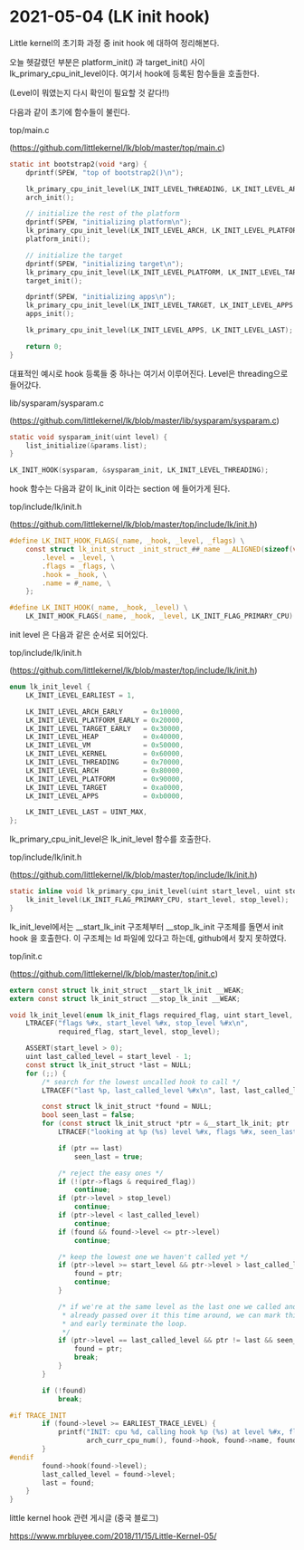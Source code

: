 # 2021-05-04 (LK init hook)

Little kernel의 초기화 과정 중 init hook 에 대하여 정리해본다.

오늘 헷갈렸던 부분은 platform_init() 과 target_init() 사이 lk_primary_cpu_init_level이다. 여기서 hook에 등록된 함수들을 호출한다.

(Level이 뭐였는지 다시 확인이 필요할 것 같다!!)



다음과 같이 초기에 함수들이 불린다.

top/main.c

(https://github.com/littlekernel/lk/blob/master/top/main.c)

```c
static int bootstrap2(void *arg) {
    dprintf(SPEW, "top of bootstrap2()\n");

    lk_primary_cpu_init_level(LK_INIT_LEVEL_THREADING, LK_INIT_LEVEL_ARCH - 1);
    arch_init();

    // initialize the rest of the platform
    dprintf(SPEW, "initializing platform\n");
    lk_primary_cpu_init_level(LK_INIT_LEVEL_ARCH, LK_INIT_LEVEL_PLATFORM - 1);
    platform_init();

    // initialize the target
    dprintf(SPEW, "initializing target\n");
    lk_primary_cpu_init_level(LK_INIT_LEVEL_PLATFORM, LK_INIT_LEVEL_TARGET - 1);
    target_init();

    dprintf(SPEW, "initializing apps\n");
    lk_primary_cpu_init_level(LK_INIT_LEVEL_TARGET, LK_INIT_LEVEL_APPS - 1);
    apps_init();

    lk_primary_cpu_init_level(LK_INIT_LEVEL_APPS, LK_INIT_LEVEL_LAST);

    return 0;
}
```



대표적인 예시로 hook 등록들 중 하나는 여기서 이루어진다. Level은 threading으로 들어갔다.

lib/sysparam/sysparam.c

(https://github.com/littlekernel/lk/blob/master/lib/sysparam/sysparam.c)

```c
static void sysparam_init(uint level) {
    list_initialize(&params.list);
}

LK_INIT_HOOK(sysparam, &sysparam_init, LK_INIT_LEVEL_THREADING);
```



hook 함수는 다음과 같이 lk_init 이라는 section 에 들어가게 된다.

top/include/lk/init.h

(https://github.com/littlekernel/lk/blob/master/top/include/lk/init.h)

```c
#define LK_INIT_HOOK_FLAGS(_name, _hook, _level, _flags) \
    const struct lk_init_struct _init_struct_##_name __ALIGNED(sizeof(void *)) __SECTION("lk_init") = { \
        .level = _level, \
        .flags = _flags, \
        .hook = _hook, \
        .name = #_name, \
    };

#define LK_INIT_HOOK(_name, _hook, _level) \
    LK_INIT_HOOK_FLAGS(_name, _hook, _level, LK_INIT_FLAG_PRIMARY_CPU)

```



init level 은 다음과 같은 순서로 되어있다.

top/include/lk/init.h

(https://github.com/littlekernel/lk/blob/master/top/include/lk/init.h)

```c
enum lk_init_level {
    LK_INIT_LEVEL_EARLIEST = 1,

    LK_INIT_LEVEL_ARCH_EARLY     = 0x10000,
    LK_INIT_LEVEL_PLATFORM_EARLY = 0x20000,
    LK_INIT_LEVEL_TARGET_EARLY   = 0x30000,
    LK_INIT_LEVEL_HEAP           = 0x40000,
    LK_INIT_LEVEL_VM             = 0x50000,
    LK_INIT_LEVEL_KERNEL         = 0x60000,
    LK_INIT_LEVEL_THREADING      = 0x70000,
    LK_INIT_LEVEL_ARCH           = 0x80000,
    LK_INIT_LEVEL_PLATFORM       = 0x90000,
    LK_INIT_LEVEL_TARGET         = 0xa0000,
    LK_INIT_LEVEL_APPS           = 0xb0000,

    LK_INIT_LEVEL_LAST = UINT_MAX,
};
```



lk_primary_cpu_init_level은 lk_init_level 함수를 호출한다.

top/include/lk/init.h

(https://github.com/littlekernel/lk/blob/master/top/include/lk/init.h)

```c
static inline void lk_primary_cpu_init_level(uint start_level, uint stop_level) {
    lk_init_level(LK_INIT_FLAG_PRIMARY_CPU, start_level, stop_level);
}
```



lk_init_level에서는 \__start_lk_init 구조체부터 __stop_lk_init 구조체를 돌면서 init hook 을 호출한다. 이 구조체는 ld 파일에 있다고 하는데, github에서 찾지 못하였다.

top/init.c

(https://github.com/littlekernel/lk/blob/master/top/init.c)

```c
extern const struct lk_init_struct __start_lk_init __WEAK;
extern const struct lk_init_struct __stop_lk_init __WEAK;

void lk_init_level(enum lk_init_flags required_flag, uint start_level, uint stop_level) {
    LTRACEF("flags %#x, start_level %#x, stop_level %#x\n",
            required_flag, start_level, stop_level);

    ASSERT(start_level > 0);
    uint last_called_level = start_level - 1;
    const struct lk_init_struct *last = NULL;
    for (;;) {
        /* search for the lowest uncalled hook to call */
        LTRACEF("last %p, last_called_level %#x\n", last, last_called_level);

        const struct lk_init_struct *found = NULL;
        bool seen_last = false;
        for (const struct lk_init_struct *ptr = &__start_lk_init; ptr != &__stop_lk_init; ptr++) {
            LTRACEF("looking at %p (%s) level %#x, flags %#x, seen_last %d\n", ptr, ptr->name, ptr->level, ptr->flags, seen_last);

            if (ptr == last)
                seen_last = true;

            /* reject the easy ones */
            if (!(ptr->flags & required_flag))
                continue;
            if (ptr->level > stop_level)
                continue;
            if (ptr->level < last_called_level)
                continue;
            if (found && found->level <= ptr->level)
                continue;

            /* keep the lowest one we haven't called yet */
            if (ptr->level >= start_level && ptr->level > last_called_level) {
                found = ptr;
                continue;
            }

            /* if we're at the same level as the last one we called and we've
             * already passed over it this time around, we can mark this one
             * and early terminate the loop.
             */
            if (ptr->level == last_called_level && ptr != last && seen_last) {
                found = ptr;
                break;
            }
        }

        if (!found)
            break;

#if TRACE_INIT
        if (found->level >= EARLIEST_TRACE_LEVEL) {
            printf("INIT: cpu %d, calling hook %p (%s) at level %#x, flags %#x\n",
                   arch_curr_cpu_num(), found->hook, found->name, found->level, found->flags);
        }
#endif
        found->hook(found->level);
        last_called_level = found->level;
        last = found;
    }
}
```





little kernel hook 관련 게시글 (중국 블로그)

https://www.mrbluyee.com/2018/11/15/Little-Kernel-05/